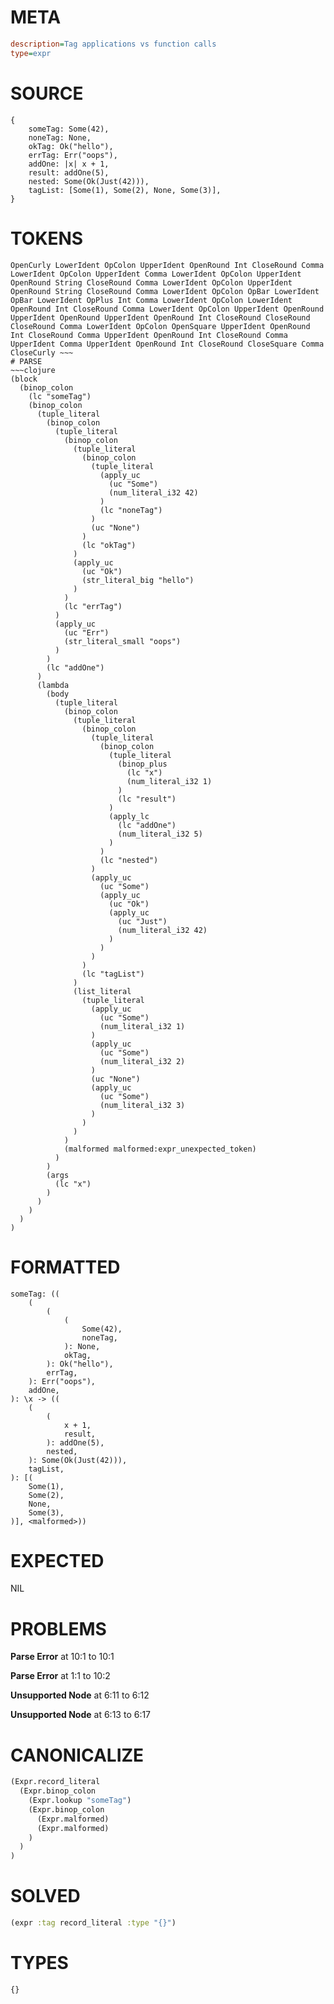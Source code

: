 # META
~~~ini
description=Tag applications vs function calls
type=expr
~~~
# SOURCE
~~~roc
{
    someTag: Some(42),
    noneTag: None,
    okTag: Ok("hello"),
    errTag: Err("oops"),
    addOne: |x| x + 1,
    result: addOne(5),
    nested: Some(Ok(Just(42))),
    tagList: [Some(1), Some(2), None, Some(3)],
}
~~~
# TOKENS
~~~text
OpenCurly LowerIdent OpColon UpperIdent OpenRound Int CloseRound Comma LowerIdent OpColon UpperIdent Comma LowerIdent OpColon UpperIdent OpenRound String CloseRound Comma LowerIdent OpColon UpperIdent OpenRound String CloseRound Comma LowerIdent OpColon OpBar LowerIdent OpBar LowerIdent OpPlus Int Comma LowerIdent OpColon LowerIdent OpenRound Int CloseRound Comma LowerIdent OpColon UpperIdent OpenRound UpperIdent OpenRound UpperIdent OpenRound Int CloseRound CloseRound CloseRound Comma LowerIdent OpColon OpenSquare UpperIdent OpenRound Int CloseRound Comma UpperIdent OpenRound Int CloseRound Comma UpperIdent Comma UpperIdent OpenRound Int CloseRound CloseSquare Comma CloseCurly ~~~
# PARSE
~~~clojure
(block
  (binop_colon
    (lc "someTag")
    (binop_colon
      (tuple_literal
        (binop_colon
          (tuple_literal
            (binop_colon
              (tuple_literal
                (binop_colon
                  (tuple_literal
                    (apply_uc
                      (uc "Some")
                      (num_literal_i32 42)
                    )
                    (lc "noneTag")
                  )
                  (uc "None")
                )
                (lc "okTag")
              )
              (apply_uc
                (uc "Ok")
                (str_literal_big "hello")
              )
            )
            (lc "errTag")
          )
          (apply_uc
            (uc "Err")
            (str_literal_small "oops")
          )
        )
        (lc "addOne")
      )
      (lambda
        (body
          (tuple_literal
            (binop_colon
              (tuple_literal
                (binop_colon
                  (tuple_literal
                    (binop_colon
                      (tuple_literal
                        (binop_plus
                          (lc "x")
                          (num_literal_i32 1)
                        )
                        (lc "result")
                      )
                      (apply_lc
                        (lc "addOne")
                        (num_literal_i32 5)
                      )
                    )
                    (lc "nested")
                  )
                  (apply_uc
                    (uc "Some")
                    (apply_uc
                      (uc "Ok")
                      (apply_uc
                        (uc "Just")
                        (num_literal_i32 42)
                      )
                    )
                  )
                )
                (lc "tagList")
              )
              (list_literal
                (tuple_literal
                  (apply_uc
                    (uc "Some")
                    (num_literal_i32 1)
                  )
                  (apply_uc
                    (uc "Some")
                    (num_literal_i32 2)
                  )
                  (uc "None")
                  (apply_uc
                    (uc "Some")
                    (num_literal_i32 3)
                  )
                )
              )
            )
            (malformed malformed:expr_unexpected_token)
          )
        )
        (args
          (lc "x")
        )
      )
    )
  )
)
~~~
# FORMATTED
~~~roc
someTag: ((
	(
		(
			(
				Some(42),
				noneTag,
			): None,
			okTag,
		): Ok("hello"),
		errTag,
	): Err("oops"),
	addOne,
): \x -> ((
	(
		(
			x + 1,
			result,
		): addOne(5),
		nested,
	): Some(Ok(Just(42))),
	tagList,
): [(
	Some(1),
	Some(2),
	None,
	Some(3),
)], <malformed>))
~~~
# EXPECTED
NIL
# PROBLEMS
**Parse Error**
at 10:1 to 10:1

**Parse Error**
at 1:1 to 10:2

**Unsupported Node**
at 6:11 to 6:12

**Unsupported Node**
at 6:13 to 6:17

# CANONICALIZE
~~~clojure
(Expr.record_literal
  (Expr.binop_colon
    (Expr.lookup "someTag")
    (Expr.binop_colon
      (Expr.malformed)
      (Expr.malformed)
    )
  )
)
~~~
# SOLVED
~~~clojure
(expr :tag record_literal :type "{}")
~~~
# TYPES
~~~roc
{}
~~~
